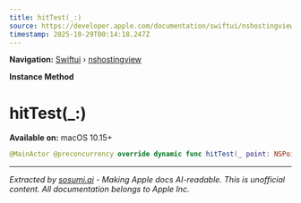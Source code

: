 ```yaml
---
title: hitTest(_:)
source: https://developer.apple.com/documentation/swiftui/nshostingview/hittest(_:)
timestamp: 2025-10-29T00:14:18.247Z
---
```


**Navigation:** [Swiftui](/documentation/swiftui) › [nshostingview](/documentation/swiftui/nshostingview)

**Instance Method**

# hitTest(_:)

**Available on:** macOS 10.15+

```swift
@MainActor @preconcurrency override dynamic func hitTest(_ point: NSPoint) -> NSView?
```

---

*Extracted by [sosumi.ai](https://sosumi.ai) - Making Apple docs AI-readable.*
*This is unofficial content. All documentation belongs to Apple Inc.*
